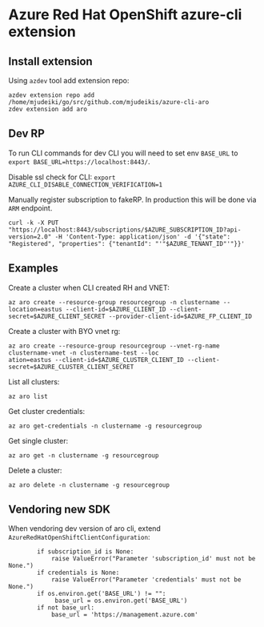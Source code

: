 # Azure Red Hat OpenShift azure-cli extension

## Install extension

Using `azdev` tool add extension repo:
```
azdev extension repo add /home/mjudeiki/go/src/github.com/mjudeikis/azure-cli-aro
zdev extension add aro
```

## Dev RP

To run CLI commands for dev CLI you will need to set env `BASE_URL`
to `export BASE_URL=https://localhost:8443/`.

Disable ssl check for CLI:
`export AZURE_CLI_DISABLE_CONNECTION_VERIFICATION=1`

Manually register subscription to fakeRP. In production this will be done via
`ARM` endpoint.

```
curl -k -X PUT "https://localhost:8443/subscriptions/$AZURE_SUBSCRIPTION_ID?api-version=2.0" -H 'Content-Type: application/json' -d '{"state": "Registered", "properties": {"tenantId": "'"$AZURE_TENANT_ID"'"}}'
```

## Examples

Create a cluster when CLI created RH and VNET:
```
az aro create --resource-group resourcegroup -n clustername --location=eastus --client-id=$AZURE_CLIENT_ID --client-secret=$AZURE_CLIENT_SECRET --provider-client-id=$AZURE_FP_CLIENT_ID
```

Create a cluster with BYO vnet rg:
```
az aro create --resource-group resourcegroup --vnet-rg-name clustername-vnet -n clustername-test --loc
ation=eastus --client-id=$AZURE_CLUSTER_CLIENT_ID --client-secret=$AZURE_CLUSTER_CLIENT_SECRET
```

List all clusters:
```
az aro list
```

Get cluster credentials:
```
az aro get-credentials -n clustername -g resourcegroup
```

Get single cluster:
```
az aro get -n clustername -g resourcegroup
```

Delete a cluster:
```
az aro delete -n clustername -g resourcegroup
```


## Vendoring new SDK

When vendoring dev version of aro cli, extend `AzureRedHatOpenShiftClientConfiguration`:
```
        if subscription_id is None:
            raise ValueError("Parameter 'subscription_id' must not be None.")
        if credentials is None:
            raise ValueError("Parameter 'credentials' must not be None.")
        if os.environ.get('BASE_URL') != "":
             base_url = os.environ.get('BASE_URL')
        if not base_url:
            base_url = 'https://management.azure.com'
```
